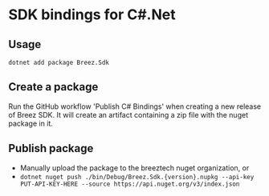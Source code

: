 # SDK bindings for C#.Net

## Usage
```
dotnet add package Breez.Sdk
```

## Create a package
Run the GitHub workflow 'Publish C# Bindings' when creating a new release of Breez SDK.
It will create an artifact containing a zip file with the nuget package in it.

## Publish package

- Manually upload the package to the breeztech nuget organization, or
- `dotnet nuget push ./bin/Debug/Breez.Sdk.{version}.nupkg --api-key PUT-API-KEY-HERE --source https://api.nuget.org/v3/index.json`
